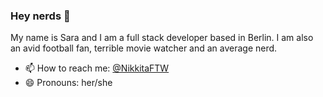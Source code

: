 ### Hey nerds 👋

My name is Sara and I am a full stack developer based in Berlin. I am also an avid football fan, terrible movie watcher and an average nerd.


- 📫 How to reach me: [@NikkitaFTW](https://twitter.com/NikkitaFTW)
- 😄 Pronouns: her/she

